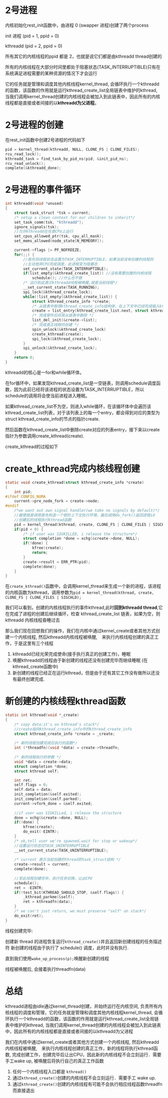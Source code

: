 # 2号进程
内核初始化rest_init函数中，由进程 0 (swapper 进程)创建了两个process

init 进程 (pid = 1, ppid = 0)

kthreadd (pid = 2, ppid = 0)

所有其它的内核线程的ppid 都是 2，也就是说它们都是由kthreadd thread创建的

所有的内核线程在大部分时间里都处于阻塞状态(TASK_INTERRUPTIBLE)只有在系统满足进程需要的某种资源的情况下才会运行

它的任务就是管理和调度其他内核线程kernel_thread, 会循环执行一个kthreadd的函数，该函数的作用就是运行kthread_create_list全局链表中维护的kthread, 当我们调用kernel_thread创建的内核线程会被加入到此链表中，因此所有的内核线程都是直接或者间接的以**kthreadd为父进程**。

# 2号进程的创建
在rest_init函数中创建2号进程的代码如下

```c
pid = kernel_thread(kthreadd, NULL, CLONE_FS | CLONE_FILES);
rcu_read_lock();
kthreadd_task = find_task_by_pid_ns(pid, &init_pid_ns);
rcu_read_unlock();
complete(&kthreadd_done);
```

# 2号进程的事件循环

```c
int kthreadd(void *unused)
{
	struct task_struct *tsk = current;
	/* setup a clean context for our children to inherit*/
	set_task_comm(tsk, "kthreadd");
	ignore_signals(tsk);
	//允许kthreadd在任意CPU上运行
	set_cpus_allowed_ptr(tsk, cpu_all_mask);
	set_mems_allowed(node_state[N_MEMEORY]);

	current->flags |= PF_NOFREEZE;
	for(;;) {
		//首先将线程状态设置为TASK_INTERRUPTIBLE，如果当前没有创建的线程则
		//主动放弃CPU完成调度，此进程变为阻塞态
		set_current_state(TASK_INTERRUPTIBLE);
		if(list_empty(&kthread_create_list)) //没有需要创建的内核线程
			schedule(); //什么也不做
		/* 运行到此表示kthreadd线程被唤醒,就是当前线程*/
		__set_current_state(TASK_RUNNING);
		spi_lock(&kthread_create_lock);
		while(!list_empty(&kthread_create_list)) {
			struct kthread_create_info *create;
			/* 从链表中取得kthread_create_info结构体，在上下文中已经完成插入kthread_create_info结构中的list成员到链表中，此时根据成员list的偏移获得create*/
			create = list_entry(kthread_create_list.next, struct kthread_create_info, list);
			/* 完成穿件后将其从链表中删除 */
			list_del_init(&create->list);
			/* 完成真正线程的创建 */
			spin_unlock(&kthread_create_lock)
			create_kthread(create);
			spi_lock(&kthread_create_lock);
		}
		spi_unlock(&kthread_create_lock);
	}
	return 0;
}
```
kthreadd的核心是一for和while循环体。

在for循环中，如果发现kthread_create_list是一空链表，则调用schedule调度函数，因为此前已经将该进程的状态设置为TASK_INTERRUPTIBLE，所以schedule的调用将会使当前进程进入睡眠。

如果kthread_create_list不为空，则进入while循环，在该循环体中会遍历该kthread_create_list列表，对于该列表上的每一个entry，都会得到对应的类型为struct kthread_create_info的节点的指针create.

然后函数在kthread_create_list中删除create对应的列表entry，接下来以create指针为参数调用create_kthread(create).

create_kthread的过程如下

# create_kthread完成内核线程创建

```c
static void create_kthread(struct kthread_create_info *create)
{
	int pid;
#ifdef CONFIG_NUMA
	current->pre_node_fork = create->node;
#endif
	/*we want out own signal handler(we take no signals by default)*/
	//器使就是调用首先构造一个假的上下文执行环境，最后调用do_fork()返回进程id
	//创建后的线程执行kthread函数
	pid = kernel_thread(kthread, create, CLONE_FS | CLONE_FILES | SIGCHILD);
	if(pid < 0) {
		/* if user was SIGKILLED, i release the structure*/
		struct completion *done = xchg(&create->done, NULL);
		if(!done) {
			kfree(create);
			return;
		}
		create->result = ERR_PTR(pid);
		complete(done);
	}
}
```
在`create_kthread()`函数中，会调用kernel_thread来生成一个新的进程，该进程的内核函数为kthread，调用参数为`pid = kernel_thread(kthread, create, CLONE_FS | CLONE_FILES | SIGCHLD);`

我们可以看到，创建的内核线程执行的事件kthread,此时**回到kthreadd thread**,它在完成了进程的创建后继续循环，检查 kthread_create_list 链表，如果为空，则 kthreadd 内核线程昏睡过去

那么我们现在回想我们的操作，我们在内核中通过kernel_create或者其他方式创建一个内核线程, 然后kthreadd内核线程被唤醒,　来执行内核线程创建的真正工作，于是这里有三个线程

1. kthreadd已经光荣完成使命(接手执行真正的创建工作)，睡眠
2. 唤醒kthreadd的线程由于新创建的线程还没有创建完毕而继续睡眠 (在 kthread_create函数中)
3. 新创建的线程已经正在运行kthread，但是由于还有其它工作没有做所以还没有最终创建完成.

# 新创建的内核线程kthread函数

```c
static int kthread(void *_create)
{
	/* copy data:it's on kthread's stack*/
	//create指向kthread_create_info中的kthread_create_info
	struct kthread_create_info *create = _create;
	
	/* 新的线程创建完成后执行的函数*/
	int (*threadfn)(void *data) = create->threadfn;
	
	/* 新的线程执行的参数 */
	void *data = create->data;
	struct completion *done;
	struct kthread self;

	int ret;
	self.flags = 0;
	self.data = data;
	init_completion(&self.exited);
	init_completion(&self.parked);
	current->vfork_done = &self.exited;
	
	//if user was SIGKILLed, i release the structure
	done = xchg(&create->done, NULL);
	if(!done) {
		kfree(create);
		do_exit(-EINTR);
	}
	/* ok,tell user we're spawned,wait for stop or wakeup*/
	//设置运行状态位TASK_UNINTERRUPTIBLE
	__set_current_state(TASK_UNINTERRUPTIBLE);
		
	/* current 表示当前创建的thread的task_struct结构 */
	create->result = current;
	complete(done);
	
	//至此线程创建完毕，执行任务切换，让出CPU
	schedule();
	ret = -EINTR;
	if(!test_bit(KTHREAD_SHOULD_STOP, &self.flags)) {
		_kthread_parkme(&self);
		ret = kthreadfn(data);
	}
	/* we can't just return, we must preserve "self" on stack*/
	do_exit(ret);
}
```
线程创建完毕:

创建新 thread 的进程恢复运行`kthread_create()`并且返回新创建线程的任务描述符 
新创建的线程由于执行了 schedule() 调度，此时并没有执行.

直到我们使用`wake_up_process(p);`唤醒新创建的线程

线程被唤醒后, 会接着执行threadfn(data)

# 总结
kthreadd进程由idle通过kernel_thread创建，并始终运行在内核空间, 负责所有内核线程的调度和管理，它的任务就是管理和调度其他内核线程kernel_thread, 会循环执行一个kthreadd的函数，该函数的作用就是运行kthread_create_list全局链表中维护的kthread, 当我们调用kernel_thread创建的内核线程会被加入到此链表中，因此所有的内核线程都是直接或者间接的以kthreadd为父进程

我们在内核中通过kernel_create或者其他方式创建一个内核线程, 然后kthreadd内核线程被唤醒,　来执行内核线程创建的真正工作，新的线程将执行kthread函数, 完成创建工作，创建完毕后让出CPU，因此新的内核线程不会立刻运行．需要手工wake up, 被唤醒后将执行自己的真正工作函数

1. 任何一个内核线程入口都是 `kthread()`
2. 通过`kthread_create()`创建的内核线程不会立刻运行．需要手工 wake up.
3. 通过`kthread_create()`创建的内核线程有可能不会执行相应线程函数threadfn而直接退出

